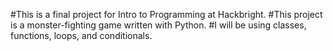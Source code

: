 #This is a final project for Intro to Programming at Hackbright.
#This project is a monster-fighting game written with Python.
#I will be using classes, functions, loops, and conditionals.
